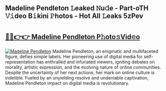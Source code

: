 ## Madeline Pendleton 𝙻eaked 𝙽u𝚍e - Part-oTH 𝚅𝚒deo B𝚒kini 𝙿hotos - Hot All 𝙻eaks 5zPev

# <h2><a href="http://ld3w7v.urlbe.top/?page=Madeline+Pendleton">🔗🔗👉👉 Madeline Pendleton P𝚑oto𝚜Vid𝚎o</a></h2>

[![Madeline Pendleton](https://i.imgur.com/eBuTRDB.gif)](http://ld3w7v.urlbe.top/?page=Madeline+Pendleton)
Madeline Pendleton, an enigmatic and multifaceted figure, defies simple labels. Her pioneering use of digital media for self-representation has enthralled and infuriated viewers, igniting debates on morality, artistic expression, and the evolving nature of online communities. Despite the uncertainty of her next actions, her mark on online culture is indelible. Fueled by an unyielding resolve and undeniable captivation, Madeline Pendleton impact on digital media is revolutionary.
